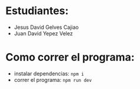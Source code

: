 # Estudiantes:

- Jesus David Gelves Cajiao
- Juan David Yepez Velez

# Como correr el programa:

- instalar dependencias: `npm i`
- correr el programa: `npm run dev`
